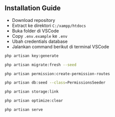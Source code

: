 ## Installation Guide

- Download repository
- Extract ke direktori `C:/xampp/htdocs`
- Buka folder di VSCode
- Copy `.env.example` ke `.env`
- Ubah credentials database
- Jalankan command berikut di terminal VSCode

```bash
php artisan key:generate
```

```bash
php artisan migrate:fresh --seed
```

```bash
php artisan permission:create-permission-routes
```

```bash
php artisan db:seed --class=PermissionsSeeder
```

```bash
php artisan storage:link
```

```bash
php artisan optimize:clear
```

```bash
php artisan serve
```

<!-- 
https://codeanddeploy.com/blog/laravel/laravel-8-user-roles-and-permissions-step-by-step-tutorial#kjNAJj9MlMLUcT2n1u7o2VOaO 
-->
